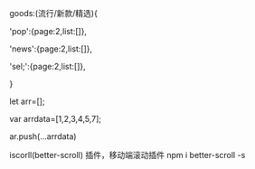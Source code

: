 goods:(流行/新款/精选){

'pop':{page:2,list:[]},

'news':{page:2,list:[]},

'sel;':{page:2,list:[]},

}

let arr=[];

var arrdata=[1,2,3,4,5,7];

ar.push(...arrdata)

iscorll(better-scroll)  插件，移动端滚动插件
npm i better-scroll -s